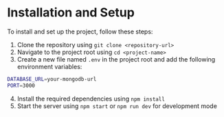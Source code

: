 # Installation and Setup

To install and set up the project, follow these steps:

1. Clone the repository using `git clone <repository-url>`
2. Navigate to the project root using `cd <project-name>`
3. Create a new file named `.env` in the project root and add the following environment variables:

```bash
DATABASE_URL=your-mongodb-url
PORT=3000
```

4. Install the required dependencies using `npm install`
5. Start the server using `npm start` or `npm run dev` for development mode
